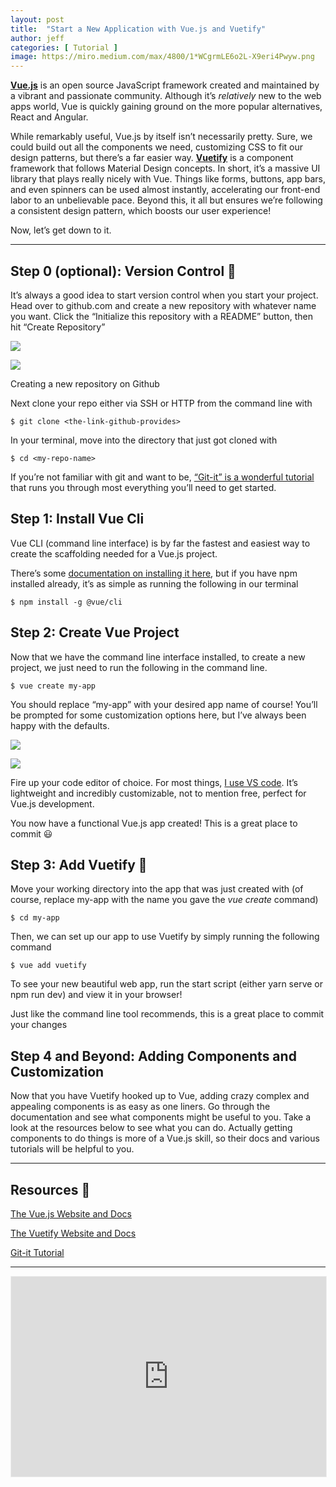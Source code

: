 ```yaml
---
layout: post
title:  "Start a New Application with Vue.js and Vuetify"
author: jeff
categories: [ Tutorial ]
image: https://miro.medium.com/max/4800/1*WCgrmLE6o2L-X9eri4Pwyw.png
---
```


[**Vue.js**](https://vuejs.org/v2/guide/)  is an open source JavaScript framework created and maintained by a vibrant and passionate community. Although it’s  _relatively_ new to the web apps world, Vue is quickly gaining ground on the more popular alternatives, React and Angular.

While remarkably useful, Vue.js by itself isn’t necessarily pretty. Sure, we could build out all the components we need, customizing CSS to fit our design patterns, but there’s a far easier way.  [**Vuetify**](https://vuetifyjs.com/en/)  is a component framework that follows Material Design concepts. In short, it’s a massive UI library that plays really nicely with Vue. Things like forms, buttons, app bars, and even spinners can be used almost instantly, accelerating our front-end labor to an unbelievable pace. Beyond this, it all but ensures we’re following a consistent design pattern, which boosts our user experience!

Now, let’s get down to it.

----------

## Step 0 (optional): Version Control 💪

It’s always a good idea to start version control when you start your project. Head over to github.com and create a new repository with whatever name you want. Click the “Initialize this repository with a README” button, then hit “Create Repository”

![](https://miro.medium.com/max/60/1*aE4NJYbzLbjyh1wLBaQLcw.png?q=20)

![](https://miro.medium.com/max/3616/1*aE4NJYbzLbjyh1wLBaQLcw.png)

Creating a new repository on Github

Next clone your repo either via SSH or HTTP from the command line with

    $ git clone <the-link-github-provides>

In your terminal, move into the directory that just got cloned with

    $ cd <my-repo-name>

If you’re not familiar with git and want to be,  [“Git-it” is a wonderful tutorial](http://jlord.us/git-it/)  that runs you through most everything you’ll need to get started.

## Step 1: Install Vue Cli

Vue CLI (command line interface) is by far the fastest and easiest way to create the scaffolding needed for a Vue.js project.

There’s some  [documentation on installing it here](https://cli.vuejs.org/guide/installation.html), but if you have npm installed already, it’s as simple as running the following in our terminal

    $ npm install -g @vue/cli

## Step 2: Create Vue Project

Now that we have the command line interface installed, to create a new project, we just need to run the following in the command line.

    $ vue create my-app

You should replace “my-app” with your desired app name of course! You’ll be prompted for some customization options here, but I’ve always been happy with the defaults.

![](https://miro.medium.com/max/60/1*lQVstwloZEP6oT1BOLqS6Q.png?q=20)

![](https://miro.medium.com/max/4124/1*lQVstwloZEP6oT1BOLqS6Q.png)


Fire up your code editor of choice. For most things,  [I use VS code](https://code.visualstudio.com/). It’s lightweight and incredibly customizable, not to mention free, perfect for Vue.js development.

You now have a functional Vue.js app created! This is a great place to commit 😃

## Step 3: Add Vuetify 🔮

Move your working directory into the app that was just created with (of course, replace my-app with the name you gave the  _vue create_  command)

    $ cd my-app

Then, we can set up our app to use Vuetify by simply running the following command

    $ vue add vuetify

To see your new beautiful web app, run the start script (either yarn serve or npm run dev) and view it in your browser!

Just like the command line tool recommends, this is a great place to commit your changes

## Step 4 and Beyond: Adding Components and Customization

Now that you have Vuetify hooked up to Vue, adding crazy complex and appealing components is as easy as one liners. Go through the documentation and see what components might be useful to you. Take a look at the resources below to see what you can do. Actually getting components to do things is more of a Vue.js skill, so their docs and various tutorials will be helpful to you.

----------

## Resources 🧐

[The Vue.js Website and Docs](https://vuejs.org/v2/guide/)

[The Vuetify Website and Docs](https://vuetifyjs.com/en/)

[Git-it Tutorial](http://jlord.us/git-it/)

---------
<iframe src="https://iosbynight.substack.com/embed" width="100%" height="320" style="border:1px solid #EEE; background:white;" frameborder="0" scrolling="no"></iframe>